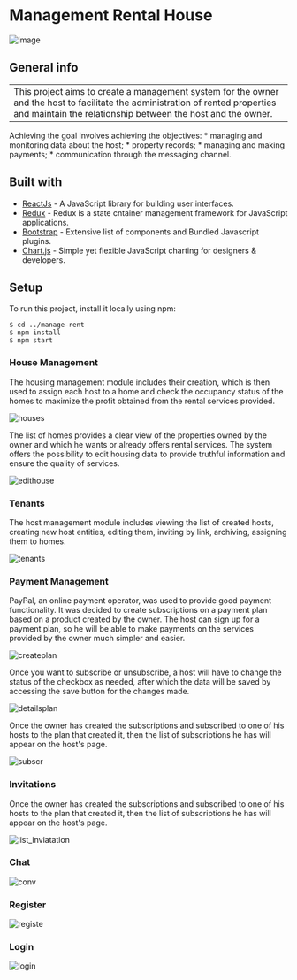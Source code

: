  # Management Rental House
![image](https://user-images.githubusercontent.com/32244766/104813288-edf66100-5810-11eb-9f45-b3b1f039f69b.png)

## General info
<table>
<tr>
<td>
    This project aims to create a management system for the owner and the host to facilitate the administration of rented properties and maintain the relationship between the host and the owner.
</td>
</tr>
</table>
Achieving the goal involves achieving the objectives: 
 * managing and monitoring data about the host; 
 * property records; 
 * managing and making payments; 
 * communication through the messaging channel.

## Built with 

- [ReactJs](https://reactjs.org/) - A JavaScript library for building user interfaces.
- [Redux](https://react-redux.js.org/introduction/quick-start) - Redux is a state cntainer management framework for JavaScript applications.
- [Bootstrap](http://getbootstrap.com/) - Extensive list of components and  Bundled Javascript plugins.
- [Chart.js](https://www.chartjs.org/docs/latest/) - Simple yet flexible JavaScript charting for designers & developers.

## Setup
To run this project, install it locally using npm:

```
$ cd ../manage-rent
$ npm install
$ npm start
```

### House Management
The housing management module includes their creation, which is then used to assign each host to a home and check the occupancy status of the homes to maximize the profit obtained from the rental services provided.

![houses](https://user-images.githubusercontent.com/32244766/106201268-e0ea5200-61c0-11eb-8dcf-844361b4c59c.png)

The list of homes provides a clear view of the properties owned by the owner and which he wants or already offers rental services. The system offers the possibility to edit housing data to provide truthful information and ensure the quality of services.

![edithouse](https://user-images.githubusercontent.com/32244766/106201286-e8a9f680-61c0-11eb-8b3c-a7b8d136751f.png)
### Tenants
The host management module includes viewing the list of created hosts, creating new host entities, editing them, inviting by link, archiving, assigning them to homes.

![tenants](https://user-images.githubusercontent.com/32244766/106201397-155e0e00-61c1-11eb-87b6-129e9c0d76ba.png)
### Payment Management

PayPal, an online payment operator, was used to provide good payment functionality. It was decided to create subscriptions on a payment plan based on a product created by the owner. The host can sign up for a payment plan, so he will be able to make payments on the services provided by the owner much simpler and easier.

![createplan](https://user-images.githubusercontent.com/32244766/106201320-f790a900-61c0-11eb-9d08-7d114baa0f97.png)

Once you want to subscribe or unsubscribe, a host will have to change the status of the checkbox as needed, after which the data will be saved by accessing the save button for the changes made.

![detailsplan](https://user-images.githubusercontent.com/32244766/106201359-ffe8e400-61c0-11eb-85d7-7a6252bda640.png)

Once the owner has created the subscriptions and subscribed to one of his hosts to the plan that created it, then the list of subscriptions he has will appear on the host's page.

![subscr](https://user-images.githubusercontent.com/32244766/106201387-0c6d3c80-61c1-11eb-8a69-ed29d0dfb03e.png)

### Invitations

Once the owner has created the subscriptions and subscribed to one of his hosts to the plan that created it, then the list of subscriptions he has will appear on the host's page.

![list_inviatation](https://user-images.githubusercontent.com/32244766/104813205-61e43980-5810-11eb-9435-b48aae5ba198.png)

### Chat
![conv](https://user-images.githubusercontent.com/32244766/106201442-227afd00-61c1-11eb-87f3-ac95e70b4c20.png)

### Register
![registe](https://user-images.githubusercontent.com/32244766/106201059-8f41c780-61c0-11eb-8209-56a8e7912270.png)
### Login
![login](https://user-images.githubusercontent.com/32244766/106201238-d4fe9000-61c0-11eb-87b3-9466fdd72844.png)
